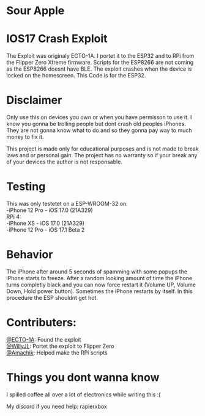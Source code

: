 # Sour Apple
# IOS17 Crash Exploit
The Exploit was originaly ECTO-1A. I portet it to the ESP32 and to RPi from the Flipper Zero Xtreme firmware. Scripts for the ESP8266 are not coming as the ESP8266 doesnt have BLE. The exploit crashes when the device is locked on the homescreen. This Code is for the ESP32.
# Disclaimer
Only use this on devices you own or when you have permisson to use it. I know you gonna be trolling people but dont crash old peoples iPhones. They are not gonna know what to do and so they gonna pay way to much money to fix it.

This project is made only for educational purposes and is not made to break laws and or personal gain. The project has no warranty so if your break any of your devices the author is not responsable.
# Testing
This was only testetet on a ESP-WROOM-32 on: <br>
-iPhone 12 Pro - iOS 17.0 (21A329)<br>
RPi 4: <br>
-iPhone XS - iOS 17.0 (21A329)<br>
-iPhone 12 Pro - iOS 17.1 Beta 2
# Behavior
The iPhone after around 5 seconds of spamming with some popups the iPhone starts to freeze. After a random looking amount of time the iPhone turns completly black and you can now force restart it (Volume UP, Volume Down, Hold power button). Sometimes the iPhone restarts by itself. In this procedure the ESP shouldnt get hot.
# Contributers:
<a href="https://github.com/ECTO-1A">­@ECTO-1A</a>: Found the exploit<br>
<a href="https://github.com/Willy-JL">­@WillyJL</a>: Portet the exploit to Flipper Zero<br>
<a href="https://github.com/ECTO-1A">­@Amachik</a>: Helped make the RPi scripts<br>
# Things you dont wanna know
I spilled coffee all over a lot of electronics while writing this :(


My discord if you need help: rapierxbox
